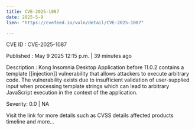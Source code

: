 ```yaml
---
title: CVE-2025-1087
date: 2025-5-9
lien: "https://cvefeed.io/vuln/detail/CVE-2025-1087"

---
```


CVE ID : CVE-2025-1087

Published :  May 9
2025
12:15 p.m. | 39 minutes ago

Description : Kong Insomnia Desktop Application before 11.0.2 contains a template  [[injection]] vulnerability that allows attackers to execute arbitrary code. The vulnerability exists due to insufficient validation of user-supplied input when processing template strings
which can lead to arbitrary JavaScript execution in the context of the application.

Severity: 0.0 | NA

Visit the link for more details
such as CVSS details
affected products
timeline
and more...

